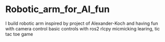 # Robotic_arm_for_AI_fun
I build robotic arm inspired by project of Alexander-Koch and having fun with camera control
basic controls with ros2 rlcpy
micmicking learing, tic tac toe game 
